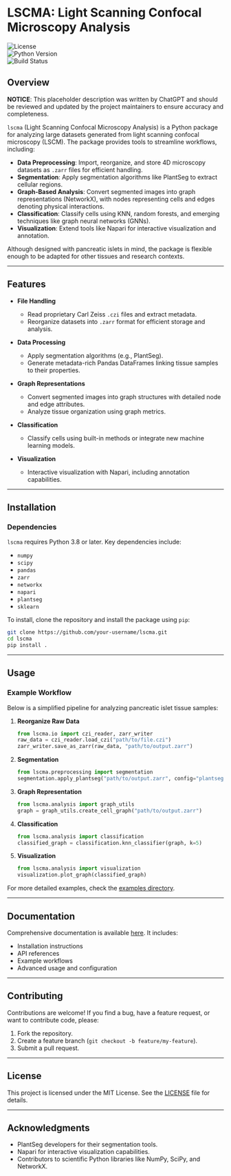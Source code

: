 # **LSCMA: Light Scanning Confocal Microscopy Analysis**

![License](https://img.shields.io/badge/license-MIT-green)  
![Python Version](https://img.shields.io/badge/python-3.8%2B-blue)  
![Build Status](https://img.shields.io/badge/build-passing-brightgreen)

## **Overview**

**NOTICE**: This placeholder description was written by ChatGPT and should be reviewed and updated by the project maintainers to ensure accuracy and completeness.

`lscma` (Light Scanning Confocal Microscopy Analysis) is a Python package for analyzing large datasets generated from light scanning confocal microscopy (LSCM). The package provides tools to streamline workflows, including:

- **Data Preprocessing**: Import, reorganize, and store 4D microscopy datasets as `.zarr` files for efficient handling.
- **Segmentation**: Apply segmentation algorithms like PlantSeg to extract cellular regions.
- **Graph-Based Analysis**: Convert segmented images into graph representations (NetworkX), with nodes representing cells and edges denoting physical interactions.
- **Classification**: Classify cells using KNN, random forests, and emerging techniques like graph neural networks (GNNs).
- **Visualization**: Extend tools like Napari for interactive visualization and annotation.

Although designed with pancreatic islets in mind, the package is flexible enough to be adapted for other tissues and research contexts.

---

## **Features**

- **File Handling**
  - Read proprietary Carl Zeiss `.czi` files and extract metadata.
  - Reorganize datasets into `.zarr` format for efficient storage and analysis.

- **Data Processing**
  - Apply segmentation algorithms (e.g., PlantSeg).
  - Generate metadata-rich Pandas DataFrames linking tissue samples to their properties.

- **Graph Representations**
  - Convert segmented images into graph structures with detailed node and edge attributes.
  - Analyze tissue organization using graph metrics.

- **Classification**
  - Classify cells using built-in methods or integrate new machine learning models.

- **Visualization**
  - Interactive visualization with Napari, including annotation capabilities.

---

## **Installation**

### **Dependencies**
`lscma` requires Python 3.8 or later. Key dependencies include:
- `numpy`
- `scipy`
- `pandas`
- `zarr`
- `networkx`
- `napari`
- `plantseg`
- `sklearn`

To install, clone the repository and install the package using `pip`:

```bash
git clone https://github.com/your-username/lscma.git
cd lscma
pip install .
```

---

## **Usage**

### **Example Workflow**

Below is a simplified pipeline for analyzing pancreatic islet tissue samples:

1. **Reorganize Raw Data**
   ```python
   from lscma.io import czi_reader, zarr_writer
   raw_data = czi_reader.load_czi("path/to/file.czi")
   zarr_writer.save_as_zarr(raw_data, "path/to/output.zarr")
   ```

2. **Segmentation**
   ```python
   from lscma.preprocessing import segmentation
   segmentation.apply_plantseg("path/to/output.zarr", config="plantseg_config.json")
   ```

3. **Graph Representation**
   ```python
   from lscma.analysis import graph_utils
   graph = graph_utils.create_cell_graph("path/to/output.zarr")
   ```

4. **Classification**
   ```python
   from lscma.analysis import classification
   classified_graph = classification.knn_classifier(graph, k=5)
   ```

5. **Visualization**
   ```python
   from lscma.analysis import visualization
   visualization.plot_graph(classified_graph)
   ```

For more detailed examples, check the [examples directory](examples/).

---

## **Documentation**

Comprehensive documentation is available [here](./docs/_build/html/index.html). It includes:

- Installation instructions
- API references
- Example workflows
- Advanced usage and configuration

---

## **Contributing**

Contributions are welcome! If you find a bug, have a feature request, or want to contribute code, please:

1. Fork the repository.
2. Create a feature branch (`git checkout -b feature/my-feature`).
3. Submit a pull request.

---

## **License**

This project is licensed under the MIT License. See the [LICENSE](LICENSE) file for details.

---

## **Acknowledgments**

- PlantSeg developers for their segmentation tools.
- Napari for interactive visualization capabilities.
- Contributors to scientific Python libraries like NumPy, SciPy, and NetworkX.

